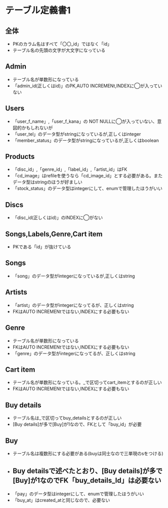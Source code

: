 # テーブル定義書1
## 全体
- PKのカラム名はすべて「〇〇_id」ではなく「id」
- テーブル名の先頭の文字が大文字になっている

## Admin
- テーブル名が単数形になっている
- 「admin_id(正しくはid)」のPK,AUTO INCREMENt,INDEXに◯が入っていない

## Users
- 「user_f_name」,「user_f_kana」の NOT NULLに◯が入っていない、意図的かもしれないが
- 「user_tel」のデータ型がstringになっているが,正しくはinteger
- 「member_status」のデータ型がstringになっているが,正しくはboolean

## Products
- 「disc_id」,「genre_id」,「label_id」,「artist_id」はFK
- 「cd_image」はrefileを使うなら「cd_image_id」とする必要がある。またデータ型はstringのほうが好ましい
- 「stock_status」のデータ型はintegerにして、enumで管理したほうがいい

## Discs
- 「disc_id(正しくはid)」のINDEXに◯がない

## Songs,Labels,Genre,Cart item
- PKである「id」が抜けている

## Songs
- 「song」のデータ型がintegerになっているが,正しくはstring

## Artists
- 「artist」のデータ型がintegerになってるが、正しくはstring
- FKはAUTO INCREMENtではない,INDEXにする必要もない

## Genre
- テーブル名が単数形になっている
- FKはAUTO INCREMENtではない,INDEXにする必要もない
- 「genre」のデータ型がintegerになってるが、正しくはstring

## Cart item
- テーブル名が単数形になっている。_で区切ってcart_itemとするのが正しい
- FKはAUTO INCREMENtではない,INDEXにする必要もない

## Buy details
- テーブル名は_で区切ってbuy_detailsとするのが正しい
- [Buy details]が多で[Buy]が1なので、FKとして「buy_id」が必要

## Buy
- テーブル名は複数形にする必要がある(buyは同士なので三単現のsをつける)
- ## Buy detailsで述べたとおり、[Buy details]が多で[Buy]が1なのでFK「buy_details_Id」は必要ない
- 「pay」のデータ型はintegerにして、enumで管理したほうがいい
- 「buy_at」はcreated_atと同じなので、必要ない
